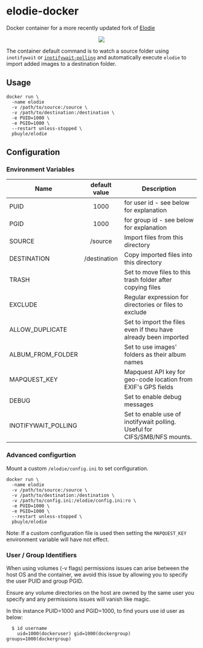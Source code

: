 # elodie-docker

Docker container for a more recently updated fork of [Elodie](https://github.com/D3Zyre/Elodie.git)

<p align="center"><img src ="https://raw.githubusercontent.com/D3Zyre/elodie/master/creative/logo@300x.png" /></p>

The container default command is to watch a source folder using `inotifywait` or [`inotifywait-polling`](https://github.com/javanile/inotifywait-polling) and automatically execute `elodie` to import added images to a destination folder.

## Usage

```
docker run \
  -name elodie
  -v /path/to/source:/source \
  -v /path/to/destination:/destination \
  -e PUID=1000 \
  -e PGID=1000 \
  --restart unless-stopped \
  pbuyle/elodie
```

## Configuration

### Environment Variables

| Name                         | default value | Description
| ---------------------------- |:-------------:| -----------
| PUID                         | 1000          | for user id - see below for explanation
| PGID                         | 1000          | for group id - see below for explanation
| SOURCE                       | /source       | Import files from this directory
| DESTINATION                  | /destination  | Copy imported files into this directory
| TRASH                        |               | Set to move files to this trash folder after copying files
| EXCLUDE                      |               | Regular expression for directories or files to exclude
| ALLOW_DUPLICATE              |               | Set to import the files even if theu have already been imported
| ALBUM_FROM_FOLDER            |               | Set to use images' folders as their album names
| MAPQUEST_KEY                 |               | Mapquest API key for geo-code location from EXIF's GPS fields
| DEBUG                        |               | Set to enable debug messages
| INOTIFYWAIT_POLLING          |               | Set to enable use of inotifywait polling.  Useful for CIFS/SMB/NFS mounts.

### Advanced configurtion

Mount a custom `/elodie/config.ini` to set configuration.

```
docker run \
  -name elodie
  -v /path/to/source:/source \
  -v /path/to/destination:/destination \
  -v /path/to/config.ini:/elodie/config.ini:ro \
  -e PUID=1000 \
  -e PGID=1000 \
  --restart unless-stopped \
  pbuyle/elodie
```

Note: If a custom configuration file is used then setting the `MAPQUEST_KEY` environment variable will have not effect.

### User / Group Identifiers

When using volumes (-v flags) permissions issues can arise between the host OS and the container, we avoid this issue by allowing you to specify the user PUID and group PGID.

Ensure any volume directories on the host are owned by the same user you specify and any permissions issues will vanish like magic.

In this instance PUID=1000 and PGID=1000, to find yours use id user as below:

```
  $ id username
    uid=1000(dockeruser) gid=1000(dockergroup) groups=1000(dockergroup)
```
